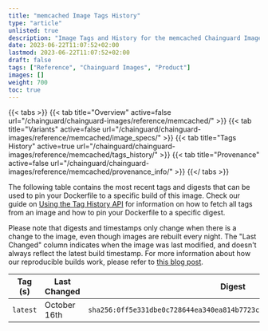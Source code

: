 ```yaml
---
title: "memcached Image Tags History"
type: "article"
unlisted: true
description: "Image Tags and History for the memcached Chainguard Image"
date: 2023-06-22T11:07:52+02:00
lastmod: 2023-06-22T11:07:52+02:00
draft: false
tags: ["Reference", "Chainguard Images", "Product"]
images: []
weight: 700
toc: true
---
```


{{< tabs >}}
{{< tab title="Overview" active=false url="/chainguard/chainguard-images/reference/memcached/" >}}
{{< tab title="Variants" active=false url="/chainguard/chainguard-images/reference/memcached/image_specs/" >}}
{{< tab title="Tags History" active=true url="/chainguard/chainguard-images/reference/memcached/tags_history/" >}}
{{< tab title="Provenance" active=false url="/chainguard/chainguard-images/reference/memcached/provenance_info/" >}}
{{</ tabs >}}

The following table contains the most recent tags and digests that can be used to pin your Dockerfile to a specific build of this image. Check our guide on [Using the Tag History API](/chainguard/chainguard-images/using-the-tag-history-api/) for information on how to fetch all tags from an image and how to pin your Dockerfile to a specific digest.

Please note that digests and timestamps only change when there is a change to the image, even though images are rebuilt every night. The "Last Changed" column indicates when the image was last modified, and doesn't always reflect the latest build timestamp. For more information about how our reproducible builds work, please refer to [this blog post](https://www.chainguard.dev/unchained/reproducing-chainguards-reproducible-image-builds).

| Tag (s)   | Last Changed | Digest                                                                    |
|-----------|--------------|---------------------------------------------------------------------------|
|  `latest` | October 16th | `sha256:0ff5e331dbe0c728644ea340ea814b7723ca99a10ad1198df8f211347ad94c9d` |


